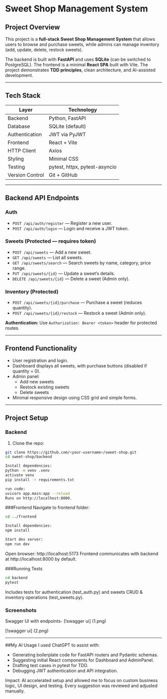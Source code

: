 # Sweet Shop Management System

## Project Overview

This project is a **full-stack Sweet Shop Management System** that allows users to browse and purchase sweets, while admins can manage inventory (add, update, delete, restock sweets).  

The backend is built with **FastAPI** and uses **SQLite** (can be switched to PostgreSQL). The frontend is a minimal **React SPA** built with Vite. The project demonstrates **TDD principles**, clean architecture, and AI-assisted development.

---

## Tech Stack

| Layer          | Technology                       |
|----------------|----------------------------------|
| Backend        | Python, FastAPI                  |
| Database       | SQLite (default)                 |
| Authentication | JWT via PyJWT                     |
| Frontend       | React + Vite                     |
| HTTP Client    | Axios                             |
| Styling        | Minimal CSS                      |
| Testing        | pytest, httpx, pytest-asyncio    |
| Version Control| Git + GitHub                     |

---

## Backend API Endpoints

### Auth
- `POST /api/auth/register` — Register a new user.
- `POST /api/auth/login` — Login and receive a JWT token.

### Sweets (Protected — requires token)
- `POST /api/sweets` — Add a new sweet.
- `GET /api/sweets` — List all sweets.
- `GET /api/sweets/search` — Search sweets by name, category, price range.
- `PUT /api/sweets/{id}` — Update a sweet’s details.
- `DELETE /api/sweets/{id}` — Delete a sweet (Admin only).

### Inventory (Protected)
- `POST /api/sweets/{id}/purchase` — Purchase a sweet (reduces quantity).
- `POST /api/sweets/{id}/restock` — Restock a sweet (Admin only).

**Authentication:** Use `Authorization: Bearer <token>` header for protected routes.

---

## Frontend Functionality

- User registration and login.
- Dashboard displays all sweets, with purchase buttons (disabled if quantity = 0).
- Admin panel:
  - Add new sweets
  - Restock existing sweets
  - Delete sweets
- Minimal responsive design using CSS grid and simple forms.

---

## Project Setup

### Backend

1. Clone the repo:
```bash
git clone https://github.com/<your-username>/sweet-shop.git
cd sweet-shop/backend
```
```bash
Install dependencies:
python -m venv .venv
activate venv
pip install -r requirements.txt
```
```bash
run code:
uvicorn app.main:app --reload
Runs on http://localhost:8000.
```

###Frontend
Navigate to frontend folder:

```bash
cd ../frontend
```
```bash
Install dependencies:
npm install

Start dev server:
npm run dev
```

Open browser:
http://localhost:5173
Frontend communicates with backend at http://localhost:8000 by default.

###Running Tests
```bash
cd backend
pytest
```
Includes tests for authentication (test_auth.py) and sweets CRUD & inventory operations (test_sweets.py).

### Screenshots 

Swagger UI with endpoints- 
[!swagger ui] (1.png)

[!swagger ui] (2.png)


---

##My AI Usage
I used ChatGPT to assist with:

- Generating boilerplate code for FastAPI routers and Pydantic schemas.
- Suggesting initial React components for Dashboard and AdminPanel.
- Drafting test cases in pytest for TDD.
- Debugging JWT authentication and API integration.

Impact: AI accelerated setup and allowed me to focus on custom business logic, UI design, and testing. Every suggestion was reviewed and adjusted manually.
